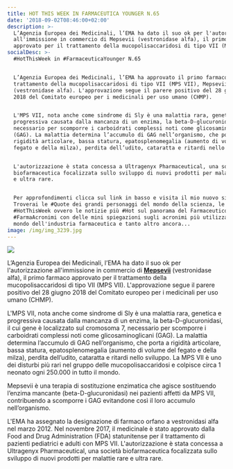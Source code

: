 ```yaml
---
title: HOT THIS WEEK IN FARMACEUTICA YOUNGER N.65
date: '2018-09-02T08:46:00+02:00'
description: >-
  L’Agenzia Europea dei Medicinali, l’EMA ha dato il suo ok per l'autorizzazione
  all'immissione in commercio di Mepsevii (vestronidase alfa), il primo farmaco
  approvato per il trattamento della mucopolisaccaridosi di tipo VII (MPS VII). 
socialDesc: >-
  #HotThisWeek in #FarmaceuticaYounger N.65


  L’Agenzia Europea dei Medicinali, l’EMA ha approvato il primo farmaco per il
  trattamento della mucopolisaccaridosi di tipo VII (MPS VII), Mepsevii
  (vestronidase alfa). L'approvazione segue il parere positivo del 28 giugno
  2018 del Comitato europeo per i medicinali per uso umano (CHMP).


  L'MPS VII, nota anche come sindrome di Sly è una malattia rara, genetica e
  progressiva causata dalla mancanza di un enzima, la beta-D-glucuronidasi,
  necessario per scomporre i carboidrati complessi noti come glicosaminoglicani
  (GAG). La malattia determina l’accumulo di GAG nell’organismo, che porta a
  rigidità articolare, bassa statura, epatosplenomegalia (aumento di volume del
  fegato e della milza), perdita dell’udito, cataratta e ritardi nello sviluppo.


  L'autorizzazione è stata concessa a Ultragenyx Pharmaceutical, una società
  biofarmaceutica focalizzata sullo sviluppo di nuovi prodotti per malattie rare
  e ultra rare.


  Per approfondimenti clicca sul link in basso e visita il mio nuovo sito.
  Troverai le #Quote dei grandi personaggi del mondo della scienza, le
  #HotThisWeek ovvero le notizie più #Hot sul panorama del Farmaceutico, i
  #FarmaAcronimi con delle mini spiegazioni sugli acronimi più utilizzati nel
  mondo dell'industria farmaceutica e tanto altro ancora...
image: /img/img_3239.jpg
---
```

![](/img/img_3239.jpg)

L’Agenzia Europea dei Medicinali, l’EMA ha dato il suo ok per l'autorizzazione all'immissione in commercio di [**Mepsevii**](http://www.ema.europa.eu/ema/index.jsp?curl=pages/medicines/human/medicines/004438/human_med_002269.jsp&mid=WC0b01ac058001d124) (vestronidase alfa), il primo farmaco approvato per il trattamento della mucopolisaccaridosi di tipo VII (MPS VII). L'approvazione segue il parere positivo del 28 giugno 2018 del Comitato europeo per i medicinali per uso umano (CHMP).

L'MPS VII, nota anche come sindrome di Sly è una malattia rara, genetica e progressiva causata dalla mancanza di un enzima, la beta-D-glucuronidasi, il cui gene è localizzato sul cromosoma 7, necessario per scomporre i carboidrati complessi noti come glicosaminoglicani (GAG). La malattia determina l’accumulo di GAG nell’organismo, che porta a rigidità articolare, bassa statura, epatosplenomegalia (aumento di volume del fegato e della milza), perdita dell’udito, cataratta e ritardi nello sviluppo. La MPS VII è uno dei disturbi più rari nel gruppo delle mucopolisaccaridosi e colpisce circa 1 neonato ogni 250.000 in tutto il mondo.

Mepsevii è una terapia di sostituzione enzimatica che agisce sostituendo l’enzima mancante (beta-D-glucuronidasi) nei pazienti affetti da MPS VII, contribuendo a scomporre i GAG evitandone così il loro accumulo nell’organismo. 

L'EMA ha assegnato la designazione di farmaco orfano a vestronidasi alfa nel marzo 2012. Nel novembre 2017, il medicinale è stato approvato dalla Food and Drug Administration (FDA) statunitense per il trattamento di pazienti pediatrici e adulti con MPS VII. L'autorizzazione è stata concessa a Ultragenyx Pharmaceutical, una società biofarmaceutica focalizzata sullo sviluppo di nuovi prodotti per malattie rare e ultra rare.
